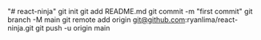 "# react-ninja"  git init git add README.md git commit -m "first commit" git branch -M main git remote add origin git@github.com:ryanlima/react-ninja.git git push -u origin main

